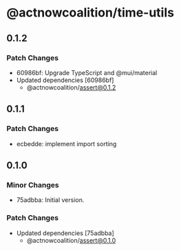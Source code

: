 # @actnowcoalition/time-utils

## 0.1.2

### Patch Changes

- 60986bf: Upgrade TypeScript and @mui/material
- Updated dependencies [60986bf]
  - @actnowcoalition/assert@0.1.2

## 0.1.1

### Patch Changes

- ecbedde: implement import sorting

## 0.1.0

### Minor Changes

- 75adbba: Initial version.

### Patch Changes

- Updated dependencies [75adbba]
  - @actnowcoalition/assert@0.1.0
